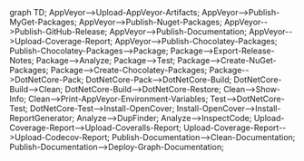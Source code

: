 <div class="mermaid">
graph TD;
AppVeyor-->Upload-AppVeyor-Artifacts;
AppVeyor-->Publish-MyGet-Packages;
AppVeyor-->Publish-Nuget-Packages;
AppVeyor-->Publish-GitHub-Release;
AppVeyor-->Publish-Documentation;
AppVeyor-->Upload-Coverage-Report;
AppVeyor-->Publish-Chocolatey-Packages;
Publish-Chocolatey-Packages-->Package;
Package-->Export-Release-Notes;
Package-->Analyze;
Package-->Test;
Package-->Create-NuGet-Packages;
Package-->Create-Chocolatey-Packages;
Package-->DotNetCore-Pack;
DotNetCore-Pack-->DotNetCore-Build;
DotNetCore-Build-->Clean;
DotNetCore-Build-->DotNetCore-Restore;
Clean-->Show-Info;
Clean-->Print-AppVeyor-Environment-Variables;
Test-->DotNetCore-Test;
DotNetCore-Test-->Install-OpenCover;
Install-OpenCover-->Install-ReportGenerator;
Analyze-->DupFinder;
Analyze-->InspectCode;
Upload-Coverage-Report-->Upload-Coveralls-Report;
Upload-Coverage-Report-->Upload-Codecov-Report;
Publish-Documentation-->Clean-Documentation;
Publish-Documentation-->Deploy-Graph-Documentation;
</div>
